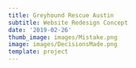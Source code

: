 ```yaml
---
title: Greyhound Rescue Austin
subtitle: Website Redesign Concept
date: '2019-02-26'
thumb_image: images/Mistake.png
image: images/DecisionsMade.png
template: project
---
```

